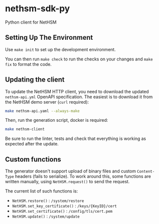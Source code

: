 # nethsm-sdk-py

Python client for NetHSM

## Setting Up The Environment

Use `make init` to set up the development environment.

You can then run `make check` to run the checks on your changes and `make fix` to format the code.

## Updating the client

To update the NetHSM HTTP client, you need to download the updated ``nethsm-api.yml`` OpenAPI specification. The easiest is to download it from the NetHSM demo server (``curl`` required):

```sh
make nethsm-api.yaml --always-make
```

Then, run the generation script, docker is required:

```sh
make nethsm-client
```  

Be sure to run the linter, tests and check that everything is working as expected after the update.

## Custom functions

The generator doesn't support upload of binary files and custom ``Content-Type`` headers (fails to serialize).
To work around this, some functions are written manually, using ``NetHSM.request()`` to send the request.

The current list of such functions is:

- ``NetHSM.restore()`` : ``/system/restore``
- ``NetHSM.set_key_certificate()`` : ``/keys/{KeyID}/cert``
- ``NetHSM.set_certificate()`` : ``/config/tls/cert.pem``
- ``NetHSM.update()`` : ``/system/update``
